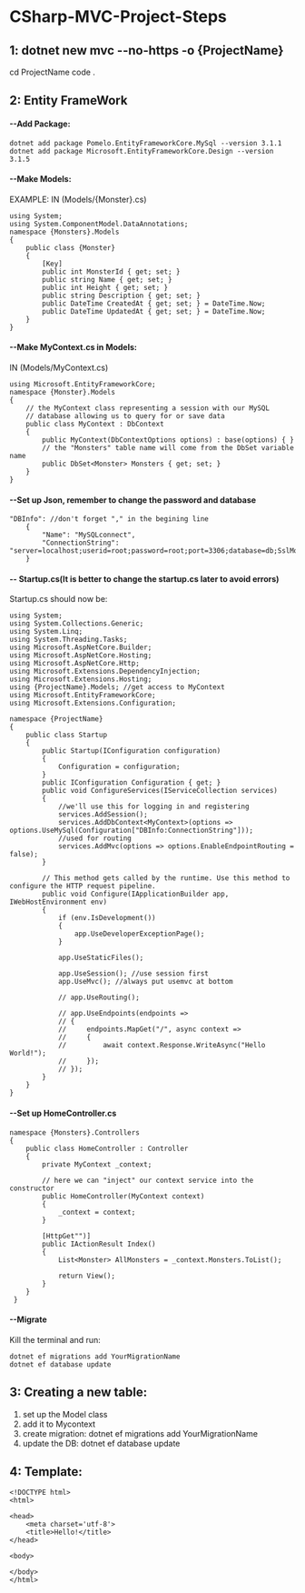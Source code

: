 #  CSharp-MVC-Project-Steps

## 1: dotnet new mvc --no-https -o {ProjectName}
cd ProjectName
code .

## 2: Entity FrameWork
#### --Add Package:
```
dotnet add package Pomelo.EntityFrameworkCore.MySql --version 3.1.1
dotnet add package Microsoft.EntityFrameworkCore.Design --version 3.1.5
```

#### --Make Models:

EXAMPLE: IN (Models/{Monster}.cs)
```
using System;
using System.ComponentModel.DataAnnotations;
namespace {Monsters}.Models
{
    public class {Monster}
    {
        [Key]
        public int MonsterId { get; set; }
        public string Name { get; set; }
        public int Height { get; set; }
        public string Description { get; set; }
        public DateTime CreatedAt { get; set; } = DateTime.Now;
        public DateTime UpdatedAt { get; set; } = DateTime.Now;
    }
}
```

#### --Make MyContext.cs in Models:

IN (Models/MyContext.cs)
```
using Microsoft.EntityFrameworkCore;
namespace {Monster}.Models
{ 
    // the MyContext class representing a session with our MySQL 
    // database allowing us to query for or save data
    public class MyContext : DbContext 
    { 
        public MyContext(DbContextOptions options) : base(options) { }
        // the "Monsters" table name will come from the DbSet variable name
        public DbSet<Monster> Monsters { get; set; }
    }
}
```

#### --Set up Json, remember to change the password and database
```
"DBInfo": //don't forget "," in the begining line
    {
        "Name": "MySQLconnect",
        "ConnectionString": "server=localhost;userid=root;password=root;port=3306;database=db;SslMode=None"
    }
```

#### -- Startup.cs(It is better to change the startup.cs later to avoid errors)

Startup.cs should now be:
```
using System;
using System.Collections.Generic;
using System.Linq;
using System.Threading.Tasks;
using Microsoft.AspNetCore.Builder;
using Microsoft.AspNetCore.Hosting;
using Microsoft.AspNetCore.Http;
using Microsoft.Extensions.DependencyInjection;
using Microsoft.Extensions.Hosting;
using {ProjectName}.Models; //get access to MyContext
using Microsoft.EntityFrameworkCore;
using Microsoft.Extensions.Configuration;

namespace {ProjectName}
{
    public class Startup
    {
        public Startup(IConfiguration configuration)
        {
            Configuration = configuration;
        }
        public IConfiguration Configuration { get; }
        public void ConfigureServices(IServiceCollection services)
        {
            //we'll use this for logging in and registering
            services.AddSession();
            services.AddDbContext<MyContext>(options => options.UseMySql(Configuration["DBInfo:ConnectionString"]));
            //used for routing
            services.AddMvc(options => options.EnableEndpointRouting = false);
        }

        // This method gets called by the runtime. Use this method to configure the HTTP request pipeline.
        public void Configure(IApplicationBuilder app, IWebHostEnvironment env)
        {
            if (env.IsDevelopment())
            {
                app.UseDeveloperExceptionPage();
            }

            app.UseStaticFiles();

            app.UseSession(); //use session first 
            app.UseMvc(); //always put usemvc at bottom

            // app.UseRouting();

            // app.UseEndpoints(endpoints =>
            // {
            //     endpoints.MapGet("/", async context =>
            //     {
            //         await context.Response.WriteAsync("Hello World!");
            //     });
            // });
        }
    }
}
```

#### --Set up HomeController.cs

```
namespace {Monsters}.Controllers
{
    public class HomeController : Controller
    {
        private MyContext _context;
     
        // here we can "inject" our context service into the constructor
        public HomeController(MyContext context)
        {
            _context = context;
        }
     
        [HttpGet"")]
        public IActionResult Index()
        {
            List<Monster> AllMonsters = _context.Monsters.ToList();
            
            return View();
        }
    }
 }
 ```

#### --Migrate
Kill the terminal and run:
```
dotnet ef migrations add YourMigrationName
dotnet ef database update
```

## 3: Creating a new table:
1. set up the Model class
2. add it to Mycontext
3. create migration: dotnet ef migrations add YourMigrationName
4. update the DB: dotnet ef database update


## 4: Template:
```
<!DOCTYPE html>
<html>

<head>
    <meta charset='utf-8'>
    <title>Hello!</title>
</head>

<body>
    
</body>
</html>
```
